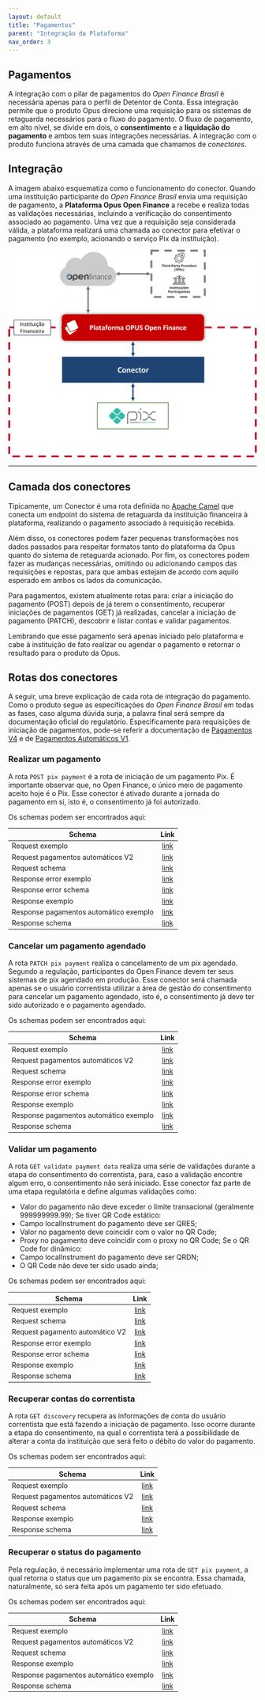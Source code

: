 ```yaml
---
layout: default
title: "Pagamentos"
parent: "Integração da Plataforma"
nav_order: 3
---
```


## Pagamentos

A integração com o pilar de pagamentos do _Open Finance Brasil_ é necessária apenas para o perfil de Detentor de Conta. Essa integração permite que o produto Opus direcione uma requisição para os sistemas de retaguarda necessários para o fluxo do pagamento. O fluxo de pagamento, em alto nível, se divide em dois, o **consentimento** e a **liquidação do pagamento** e ambos tem suas integrações necessárias. A integração com o produto funciona através de uma camada que chamamos de _conectores_.

## Integração

A imagem abaixo esquematiza como o funcionamento do conector. Quando uma instituição participante do _Open Finance Brasil_ envia uma requisição de pagamento, a **Plataforma Opus Open Finance** a recebe e realiza todas as validações necessárias, incluindo a verificação do consentimento associado ao pagamento. Uma vez que a requisição seja considerada válida, a plataforma realizará uma chamada ao conector para efetivar o pagamento (no exemplo, acionando o serviço Pix da instituição).

![Conector](./images/Conector.png)

---

## Camada dos conectores

Tipicamente, um Conector é uma rota definida no [Apache Camel](xxx) que conecta um endpoint do sistema de retaguarda da instituição financeira à plataforma, realizando o pagamento associado à requisição recebida.

 Além disso, os conectores podem fazer pequenas transformações nos dados passados para respeitar formatos tanto do plataforma da Opus quanto do sistema de retaguarda acionado. Por fim, os conectores podem fazer as mudanças necessárias, omitindo ou adicionando campos das requisições e repostas, para que ambas estejam de acordo com aquilo esperado em ambos os lados da comunicação.

Para pagamentos, existem atualmente rotas para: criar a iniciação do pagamento (POST) depois de já terem o consentimento, recuperar iniciações de pagamentos (GET) já realizadas, cancelar a iniciação de pagamento (PATCH), descobrir e listar contas e validar pagamentos.

Lembrando que esse pagamento será apenas iniciado pelo plataforma e cabe à instituição de fato realizar ou agendar o pagamento e retornar o resultado para o produto da Opus.

## Rotas dos conectores

A seguir, uma breve explicação de cada rota de integração do pagamento. Como o produto segue as especificações do _Open Finance Brasil_ em todas as fases, caso alguma dúvida surja, a palavra final será sempre da documentação oficial do regulatório. Especificamente para requisições de iniciação de pagamentos, pode-se referir a documentação de [Pagamentos V4](https://openfinancebrasil.atlassian.net/wiki/spaces/OF/pages/347079010/Informa+es+T+cnicas+-+SV+Pagamentos+-+v4.0.0) e de [Pagamentos Automáticos V1](https://openfinancebrasil.atlassian.net/wiki/spaces/OF/pages/345178397/Informa+es+T+cnicas+-+SV+Pagamentos+Autom+ticos+-+v2.0.0).

### Realizar um pagamento

A rota `POST pix payment` é a rota de iniciação de um pagamento Pix. É importante observar que, no Open Finance, o único meio de pagamento aceito hoje é o Pix. Esse conector é ativado durante a jornada do pagamento em si, isto é, o consentimento já foi autorizado.

Os schemas podem ser encontrados aqui:

|Schema                             | Link        |
|-----------------------------------|:-----------:|
|Request exemplo  |[link](./Schemas_conector_pgto/payment/paymentsPostPixPayments_v3/request-example.json)|
|Request pagamentos automáticos V2  |[link](./Schemas_conector_pgto/payment/paymentsPostPixPayments_v3/request-recurring-example-v2.json)|
|Request schema  |[link](./Schemas_conector_pgto/payment/paymentsPostPixPayments_v3/request-schema.json)|
|Response error exemplo  |[link](./Schemas_conector_pgto/payment/paymentsPostPixPayments_v3/response-error-example.json)|
|Response error schema  |[link](./Schemas_conector_pgto/payment/paymentsPostPixPayments_v3/response-error-schema.json)|
|Response exemplo  |[link](./Schemas_conector_pgto/payment/paymentsPostPixPayments_v3/response-example.json)|
|Response pagamentos automático exemplo  |[link](./Schemas_conector_pgto/payment/paymentsPostPixPayments_v3/response-recurring-example.json)|
|Response schema  |[link](./Schemas_conector_pgto/payment/paymentsPostPixPayments_v3/response-schema.json)|

### Cancelar um pagamento agendado

A rota `PATCH pix payment` realiza o cancelamento de um pix agendado. Segundo a regulação, participantes do Open Finance devem ter seus sistemas de pix agendado em produção. Esse conector será chamada apenas se o usuário correntista utilizar a área de gestão do consentimento para cancelar um pagamento agendado, isto é, o consentimento já deve ter sido autorizado e o pagamento agendado.

Os schemas podem ser encontrados aqui:

|Schema                             | Link        |
|-----------------------------------|:-----------:|
|Request exemplo  |[link](./Schemas_conector_pgto/payment/paymentsPatchPixPaymentsPaymentId_v3/request-example.json)|
|Request pagamentos automáticos V2  |[link](./Schemas_conector_pgto/payment/paymentsPatchPixPaymentsPaymentId_v3/request-recurring-example-v2.json)|
|Request schema  |[link](./Schemas_conector_pgto/payment/paymentsPatchPixPaymentsPaymentId_v3/request-schema.json)|
|Response error exemplo  |[link](./Schemas_conector_pgto/payment/paymentsPatchPixPaymentsPaymentId_v3/response-error-example.json)|
|Response error schema  |[link](./Schemas_conector_pgto/payment/paymentsPatchPixPaymentsPaymentId_v3/response-error-schema.json)|
|Response exemplo  |[link](./Schemas_conector_pgto/payment/paymentsPatchPixPaymentsPaymentId_v3/response-example.json)|
|Response pagamentos automático exemplo  |[link](./Schemas_conector_pgto/payment/paymentsPatchPixPaymentsPaymentId_v3/response-recurring-example.json)|
|Response schema  |[link](./Schemas_conector_pgto/payment/paymentsPatchPixPaymentsPaymentId_v3/response-schema.json)|

### Validar um pagamento

A rota `GET validate payment data` realiza uma série de validações durante a etapa do consentimento do correntista, para, caso a validação encontre algum erro, o consentimento não será iniciado. Esse conector faz parte de uma etapa regulatória e define algumas validações como:

- Valor do pagamento não deve exceder o limite transacional (geralmente 999999999.99);
Se tiver QR Code estático:
- Campo localInstrument do pagamento deve ser QRES;
- Valor no pagamento deve coincidir com o valor no QR Code;
- Proxy no pagamento deve coincidir com o proxy no QR Code;
Se o QR Code for dinâmico:
- Campo localInstrument do pagamento deve ser QRDN;
- O QR Code não deve ter sido usado ainda;

Os schemas podem ser encontrados aqui:

|Schema                             | Link        |
|-----------------------------------|:-----------:|
|Request exemplo  |[link](./Schemas_conector_pgto/consent/validatePaymentData/request-example.json)|
|Request schema  |[link](./Schemas_conector_pgto/consent/validatePaymentData/request-schema.json)|
|Request pagamento automático V2  |[link](./Schemas_conector_pgto/consent/validatePaymentData/request-recurring-example-v2.json)|
|Response error exemplo  |[link](./Schemas_conector_pgto/consent/validatePaymentData/response-error-example.json)|
|Response error schema  |[link](./Schemas_conector_pgto/consent/validatePaymentData/response-error-schema.json)|
|Response exemplo  |[link](./Schemas_conector_pgto/consent/validatePaymentData/response-example.json)|
|Response schema  |[link](./Schemas_conector_pgto/consent/validatePaymentData/response-schema.json)|

### Recuperar contas do correntista

A rota `GET discovery` recupera as informações de conta do usuário correntista que está fazendo a iniciação de pagamento. Isso ocorre durante a etapa do consentimento, na qual o correntista terá a possibilidade de alterar a conta da instituição que será feito o débito do valor do pagamento.

Os schemas podem ser encontrados aqui:

|Schema                             | Link        |
|-----------------------------------|:-----------:|
|Request exemplo  |[link](./Schemas_conector_pgto/consent/discoverPayments_v2/request-example-pix.json)|
|Request pagamentos automáticos V2  |[link](./Schemas_conector_pgto/consent/discoverPayments_v2/request-example-recurring-pix-v2.json)|
|Request schema  |[link](./Schemas_conector_pgto/consent/discoverPayments_v2/request-schema.json)|
|Response exemplo  |[link](./Schemas_conector_pgto/consent/discoverPayments_v2/response-example.json)|
|Response schema  |[link](./Schemas_conector_pgto/consent/discoverPayments_v2/response-schema.json)|

### Recuperar o status do pagamento

Pela regulação, é necessário implementar uma rota de `GET pix payment`, a qual retorna o status que um pagamento pix se encontra. Essa chamada, naturalmente, só será feita após um pagamento ter sido efetuado.

Os schemas podem ser encontrados aqui:

|Schema                             | Link        |
|-----------------------------------|:-----------:|
|Request exemplo  |[link](./Schemas_conector_pgto/payment/paymentsGetPixPaymentsPaymentId_v3/request-example.json)|
|Request pagamentos automáticos V2  |[link](./Schemas_conector_pgto/payment/paymentsGetPixPaymentsPaymentId_v3/request-recurring-example-v2.json)|
|Request schema  |[link](./Schemas_conector_pgto/payment/paymentsGetPixPaymentsPaymentId_v3/request-schema.json)|
|Response exemplo  |[link](./Schemas_conector_pgto/payment/paymentsGetPixPaymentsPaymentId_v3/response-example.json)|
|Response pagamentos automático exemplo  |[link](./Schemas_conector_pgto/payment/paymentsGetPixPaymentsPaymentId_v3/response-recurring-example.json)|
|Response schema  |[link](./Schemas_conector_pgto/payment/paymentsGetPixPaymentsPaymentId_v3/response-schema.json)|
